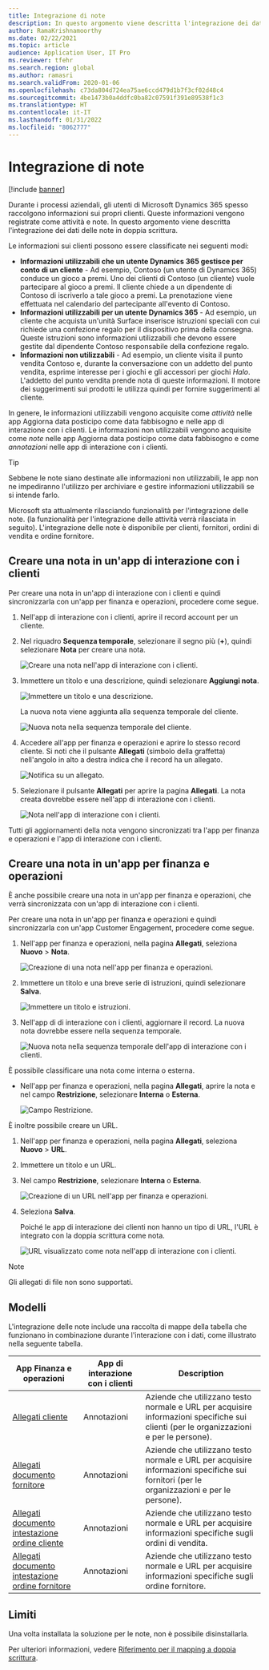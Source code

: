 ```yaml
---
title: Integrazione di note
description: In questo argomento viene descritta l'integrazione dei dati delle note in doppia scrittura.
author: RamaKrishnamoorthy
ms.date: 02/22/2021
ms.topic: article
audience: Application User, IT Pro
ms.reviewer: tfehr
ms.search.region: global
ms.author: ramasri
ms.search.validFrom: 2020-01-06
ms.openlocfilehash: c73da804d724ea75ae6ccd479d1b7f3cf02d48c4
ms.sourcegitcommit: 4be1473b0a4ddfc0ba82c07591f391e89538f1c3
ms.translationtype: HT
ms.contentlocale: it-IT
ms.lasthandoff: 01/31/2022
ms.locfileid: "8062777"
---
```

# <a name="note-integration"></a>Integrazione di note

[!include [banner](../../includes/banner.md)]



Durante i processi aziendali, gli utenti di Microsoft Dynamics 365 spesso raccolgono informazioni sui propri clienti. Queste informazioni vengono registrate come attività e note. In questo argomento viene descritta l'integrazione dei dati delle note in doppia scrittura.

Le informazioni sui clienti possono essere classificate nei seguenti modi:

+ **Informazioni utilizzabili che un utente Dynamics 365 gestisce per conto di un cliente** - Ad esempio, Contoso (un utente di Dynamics 365) conduce un gioco a premi. Uno dei clienti di Contoso (un cliente) vuole partecipare al gioco a premi. Il cliente chiede a un dipendente di Contoso di iscriverlo a tale gioco a premi. La prenotazione viene effettuata nel calendario del partecipante all'evento di Contoso.
+ **Informazioni utilizzabili per un utente Dynamics 365** - Ad esempio, un cliente che acquista un'unità Surface inserisce istruzioni speciali con cui richiede una confezione regalo per il dispositivo prima della consegna. Queste istruzioni sono informazioni utilizzabili che devono essere gestite dal dipendente Contoso responsabile della confezione regalo.
+ **Informazioni non utilizzabili** - Ad esempio, un cliente visita il punto vendita Contoso e, durante la conversazione con un addetto del punto vendita, esprime interesse per i giochi e gli accessori per giochi *Halo*. L'addetto del punto vendita prende nota di queste informazioni. Il motore dei suggerimenti sui prodotti le utilizza quindi per fornire suggerimenti al cliente.

In genere, le informazioni utilizzabili vengono acquisite come *attività* nelle app Aggiorna data posticipo come data fabbisogno e nelle app di interazione con i clienti. Le informazioni non utilizzabili vengono acquisite come *note* nelle app Aggiorna data posticipo come data fabbisogno e come *annotazioni* nelle app di interazione con i clienti.

> [!TIP]
> Sebbene le note siano destinate alle informazioni non utilizzabili, le app non ne impediranno l'utilizzo per archiviare e gestire informazioni utilizzabili se si intende farlo.

Microsoft sta attualmente rilasciando funzionalità per l'integrazione delle note. (la funzionalità per l'integrazione delle attività verrà rilasciata in seguito). L'integrazione delle note è disponibile per clienti, fornitori, ordini di vendita e ordine fornitore.

## <a name="create-a-note-in-a-customer-engagement-app"></a>Creare una nota in un'app di interazione con i clienti

Per creare una nota in un'app di interazione con i clienti e quindi sincronizzarla con un'app per finanza e operazioni, procedere come segue.

1. Nell'app di interazione con i clienti, aprire il record account per un cliente.
2. Nel riquadro **Sequenza temporale**, selezionare il segno più (**+**), quindi selezionare **Nota** per creare una nota.

    ![Creare una nota nell'app di interazione con i clienti.](media/notes-ce-1.png)

3. Immettere un titolo e una descrizione, quindi selezionare **Aggiungi nota**.

    ![Immettere un titolo e una descrizione.](media/notes-ce-2.png)

    La nuova nota viene aggiunta alla sequenza temporale del cliente.

    ![Nuova nota nella sequenza temporale del cliente.](media/notes-ce-3.png)

4. Accedere all'app per finanza e operazioni e aprire lo stesso record cliente. Si noti che il pulsante **Allegati** (simbolo della graffetta) nell'angolo in alto a destra indica che il record ha un allegato.

    ![Notifica su un allegato.](media/notes-ce-4.png)

5. Selezionare il pulsante **Allegati** per aprire la pagina **Allegati**. La nota creata dovrebbe essere nell'app di interazione con i clienti.

    ![Nota nell'app di interazione con i clienti.](media/notes-ce-5.png)

Tutti gli aggiornamenti della nota vengono sincronizzati tra l'app per finanza e operazioni e l'app di interazione con i clienti.

## <a name="create-a-note-in-a-finance-and-operations-app"></a>Creare una nota in un'app per finanza e operazioni

È anche possibile creare una nota in un'app per finanza e operazioni, che verrà sincronizzata con un'app di interazione con i clienti.

Per creare una nota in un'app per finanza e operazioni e quindi sincronizzarla con un'app Customer Engagement, procedere come segue.

1. Nell'app per finanza e operazioni, nella pagina **Allegati**, seleziona **Nuovo** \> **Nota**.

    ![Creazione di una nota nell'app per finanza e operazioni.](media/notes-fo-1.png)

2. Immettere un titolo e una breve serie di istruzioni, quindi selezionare **Salva**.

    ![Immettere un titolo e istruzioni.](media/notes-fo-2.png)

3. Nell'app di di interazione con i clienti, aggiornare il record. La nuova nota dovrebbe essere nella sequenza temporale.

    ![Nuova nota nella sequenza temporale dell'app di interazione con i clienti.](media/notes-fo-3.png)

È possibile classificare una nota come interna o esterna.

- Nell'app per finanza e operazioni, nella pagina **Allegati**, aprire la nota e nel campo **Restrizione**, selezionare **Interna** o **Esterna**.

    ![Campo Restrizione.](media/notes-fo-4.png)

È inoltre possibile creare un URL.

1. Nell'app per finanza e operazioni, nella pagina **Allegati**, seleziona **Nuovo** \> **URL**.
2. Immettere un titolo e un URL.
3. Nel campo **Restrizione**, selezionare **Interna** o **Esterna**.

    ![Creazione di un URL nell'app per finanza e operazioni.](media/notes-fo-5.png)

4. Seleziona **Salva**.

    Poiché le app di interazione dei clienti non hanno un tipo di URL, l'URL è integrato con la doppia scrittura come nota.

    ![URL visualizzato come nota nell'app di interazione con i clienti.](media/notes-ce-6.png)

> [!NOTE]
> Gli allegati di file non sono supportati.

## <a name="templates"></a>Modelli

L'integrazione delle note include una raccolta di mappe della tabella che funzionano in combinazione durante l'interazione con i dati, come illustrato nella seguente tabella.

| App Finanza e operazioni | App di interazione con i clienti | Description |
|----------------------------|-------------------------|-------------|
| [Allegati cliente](mapping-reference.md#230) | Annotazioni | Aziende che utilizzano testo normale e URL per acquisire informazioni specifiche sui clienti (per le organizzazioni e per le persone). |
| [Allegati documento fornitore](mapping-reference.md#231) | Annotazioni | Aziende che utilizzano testo normale e URL per acquisire informazioni specifiche sui fornitori (per le organizzazioni e per le persone). |
| [Allegati documento intestazione ordine cliente](mapping-reference.md#229) | Annotazioni | Aziende che utilizzano testo normale e URL per acquisire informazioni specifiche sugli ordini di vendita. |
| [Allegati documento intestazione ordine fornitore](mapping-reference.md#232) | Annotazioni | Aziende che utilizzano testo normale e URL per acquisire informazioni specifiche sugli ordine fornitore. |

## <a name="limitations"></a>Limiti

Una volta installata la soluzione per le note, non è possibile disinstallarla. 

Per ulteriori informazioni, vedere [Riferimento per il mapping a doppia scrittura](mapping-reference.md).
